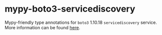# mypy-boto3-servicediscovery

Mypy-friendly type annotations for `boto3` 1.10.18 `servicediscovery` service.
More information can be found [here](https://github.com/vemel/mypy_boto3).